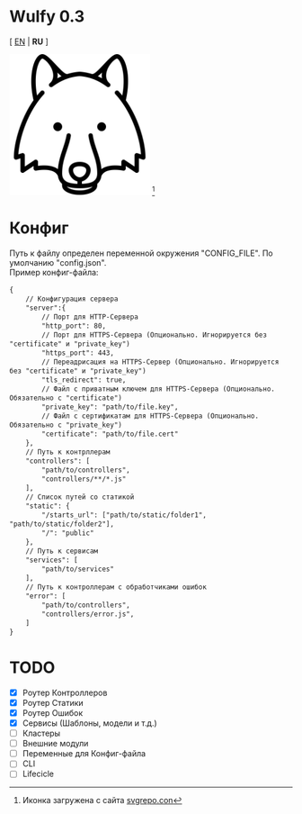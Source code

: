 # Wulfy 0.3
[ [EN](README.MD) | **RU** ]

<img src="public/icon.svg" width="250" title="Temporary icon Wulfy"/> [^1]

# Конфиг
Путь к файлу определен переменной окружения "CONFIG_FILE". По умолчанию "config.json".  
Пример конфиг-файла:
```jsonc
{
	// Конфигурация сервера
	"server":{
		// Порт для HTTP-Сервера
		"http_port": 80,
		// Порт для HTTPS-Сервера (Опционально. Игнорируется без "certificate" и "private_key")
		"https_port": 443,
		// Переадрисация на HTTPS-Сервер (Опционально. Игнорируется без "certificate" и "private_key")
		"tls_redirect": true,
		// Файл с приватным ключем для HTTPS-Сервера (Опционально. Обязательно с "certificate")
		"private_key": "path/to/file.key",
		// Файл с сертификатам для HTTPS-Сервера (Опционально. Обязательно с "private_key")
		"certificate": "path/to/file.cert"
	},
	// Путь к контрллерам
	"controllers": [
		"path/to/controllers",
		"controllers/**/*.js"
	],
	// Список путей со статикой
	"static": {
		"/starts_url": ["path/to/static/folder1", "path/to/static/folder2"],
		"/": "public"
	},
	// Путь к сервисам
	"services": [
		"path/to/services"
	],
	// Путь к контроллерам с обработчиками ошибок
	"error": [
		"path/to/controllers",
		"controllers/error.js",
	]
}

```

# TODO
- [x] Роутер Контроллеров
- [x] Роутер Статики
- [x] Роутер Ошибок
- [x] Сервисы (Шаблоны, модели и т.д.)
- [ ] Кластеры
- [ ] Внешние модули
- [ ] Переменные для Конфиг-файла
- [ ] CLI
- [ ] Lifecicle

[^1]: Иконка загружена с сайта [svgrepo.con](https://www.svgrepo.com/svg/89615/wolf-head)
